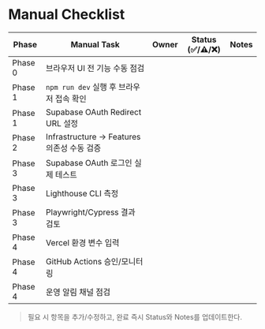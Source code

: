 # Manual Checklist

| Phase | Manual Task | Owner | Status (✅/⚠️/❌) | Notes |
| --- | --- | --- | --- | --- |
| Phase 0 | 브라우저 UI 전 기능 수동 점검 |  |  |  |
| Phase 1 | `npm run dev` 실행 후 브라우저 접속 확인 |  |  |  |
| Phase 1 | Supabase OAuth Redirect URL 설정 |  |  |  |
| Phase 2 | Infrastructure → Features 의존성 수동 검증 |  |  |  |
| Phase 3 | Supabase OAuth 로그인 실제 테스트 |  |  |  |
| Phase 3 | Lighthouse CLI 측정 |  |  |  |
| Phase 3 | Playwright/Cypress 결과 검토 |  |  |  |
| Phase 4 | Vercel 환경 변수 입력 |  |  |  |
| Phase 4 | GitHub Actions 승인/모니터링 |  |  |  |
| Phase 4 | 운영 알림 채널 점검 |  |  |  |

> 필요 시 항목을 추가/수정하고, 완료 즉시 Status와 Notes를 업데이트한다.
